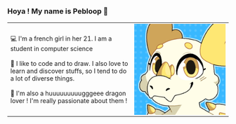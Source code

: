 ### Hoya ! My name is Pebloop 👋

<table>
<tr>
    <td valign="center" width=56%>
        💻 I'm a french girl in her 21. I am a student in computer science
        <br/><br/>
        🎨 I like to code and to draw. I also love to learn and discover stuffs, so I tend to do a lot of diverse things.
        <br/><br/>
        🐉 I'm also a huuuuuuuuugggeee dragon lover ! I'm really passionate about them !
    </td>
    <td valign="center"><img align='right' src="pp.gif"></td>
</tr></table>
